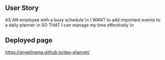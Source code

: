 ## User Story
AS AN employee with a busy schedule \n
I WANT to add important events to a daily planner \n
SO THAT I can manage my time effectively \n

## Deployed page
https://angelinama.github.io/day-planner/
